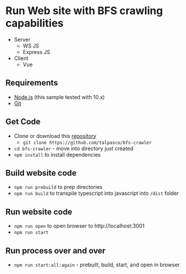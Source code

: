 # Run Web site with BFS crawling capabilities

* Server
    * WS JS
    * Express JS
* Client
    * Vue

## Requirements

* [Node.js](https://nodejs.org/) (this sample tested with 10.x)
* [Git](https://git-scm.com/downloads)

## Get Code

* Clone or download this [repository](https://github.com/talpasco/bfs-crawler)
    * `git clone https://github.com/talpasco/bfs-crawler` 
* `cd bfs-crawler` - move into directory just created
* `npm install` to install dependencies

## Build website code
 
* `npm run prebuild` to prep directories
* `npm run build` to transpile typescript into javascript into `/dist` folder

## Run website code

* `npm run open` to open browser to http://localhost:3001
* `npm run start`


## Run process over and over

* `npm run start:all:again` - prebuilt, build, start, and open in browser